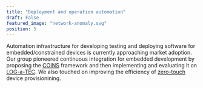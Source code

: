 ```yaml
---
title: "Deployment and operation automation"
draft: False
featured_image: "network-anomaly.svg"
position: 5
---
```


Automation infrastructure for developing testing and deploying software for embedded/constrained devices is currently approaching market adoption. Our group pioneered continuous integration for embedded development by proposing the [COINS](https://ieeexplore.ieee.org/document/8515680) framework and then implementing and evaluating it on [LOG-a-TEC](http://log-a-tec.eu/index.html). We also touched on improving the efficiency of [zero-touch](https://ieeexplore.ieee.org/document/9348119) device provisionining. 

